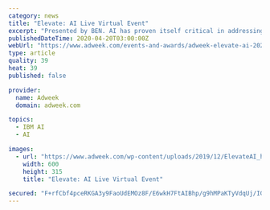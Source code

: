 ```yaml
---
category: news
title: "Elevate: AI Live Virtual Event"
excerpt: "Presented by BEN. AI has proven itself critical in addressing real-world challenges affecting our planet. Learn how the same technology is being applied to help our industry at large. Presented by IBM Watson Advertising. Please leave this field empty. Inquiry Type* ---Sponsor Speaker General First Name* Last Name* Work Email*"
publishedDateTime: 2020-04-20T03:00:00Z
webUrl: "https://www.adweek.com/events-and-awards/adweek-elevate-ai-2020/"
type: article
quality: 39
heat: 39
published: false

provider:
  name: Adweek
  domain: adweek.com

topics:
  - IBM AI
  - AI

images:
  - url: "https://www.adweek.com/wp-content/uploads/2019/12/ElevateAI_header2-600x315.jpg"
    width: 600
    height: 315
    title: "Elevate: AI Live Virtual Event"

secured: "F+rfCbf4pceRKGA3y9FaoUdEMOz8F/E6wkH7FtAIBhp/g9hMPaKTyVdqUj/IGapfLNjHsinOzk4WKYLYVcgYKFMj83wFBwNCDV1vIkxNKijybTmkR8mp7fR2njNznL85QfTbGnNyFVdt+pi6qDK5OsrcVDzB4Qbh1apoD2v56JmrX++XNFGVuB6s5r5kocKtmTvEIYrWbHexdmxlmkiMFV2MxKlPTf2MBeU6AQ4Ecw/INCljg6mcQUK+a90g27ZNC07vpM2xz6b9ALeQvF6yf6+9tgGi0RWRXy4cL+n5gzYyy1CbVLK5lBBSUbISXmTu;/RSmnhQ9b1mj2yO2AklFtg=="
---
```


